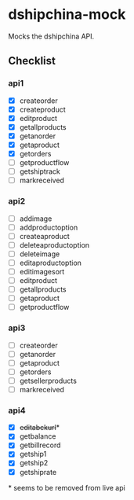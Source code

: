# dshipchina-mock

Mocks the dshipchina API.

## Checklist

### api1

- [x] createorder
- [x] createproduct
- [x] editproduct
- [x] getallproducts
- [x] getanorder
- [x] getaproduct
- [x] getorders
- [ ] getproductflow
- [ ] getshiptrack
- [ ] markreceived

### api2

- [ ] addimage
- [ ] addproductoption
- [ ] createaproduct
- [ ] deleteaproductoption
- [ ] deleteimage
- [ ] editaproductoption
- [ ] editimagesort
- [ ] editproduct
- [ ] getallproducts
- [ ] getaproduct
- [ ] getproductflow

### api3

- [ ] createorder
- [ ] getanorder
- [ ] getaproduct
- [ ] getorders
- [ ] getsellerproducts
- [ ] markreceived

### api4

- [x] ~~editabckurl~~*
- [x] getbalance
- [x] getbillrecord
- [x] getship1
- [x] getship2
- [x] getshiprate

&ast; seems to be removed from live api